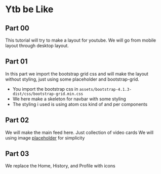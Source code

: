 # Ytb be Like

## Part 00
This tutorial will try to make a layout for youtube. We will go from mobile layout through desktop layout.

## Part 01
In this part we import the bootstrap grid css and will make the layout without styling, just using some placeholder and bootstrap-grid.

- You import the bootstrap css in `assets/bootstrap-4.1.3-dist/css/bootstrap-grid.min.css`
- We here make a skeleton for navbar with some styling
- The styling i used is using atom css kind of and per components

## Part 02
We will make the main feed here. Just collection of video cards
We will using image [placeholder](https://placeholder.com/) for simplicity

## Part 03
We replace the Home, History, and Profile with icons
